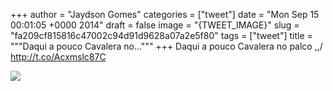 
+++
author = "Jaydson Gomes"
categories = ["tweet"]
date = "Mon Sep 15 00:01:05 +0000 2014"
draft = false
image = "{TWEET_IMAGE}"
slug = "fa209cf815816c47002c94d91d9628a07a2e5f80"
tags = ["tweet"]
title = """Daqui a pouco Cavalera no..."""
+++
Daqui a pouco Cavalera no palco \,,/ http://t.co/Acxmslc87C

![](/images/tweet-media/511303654805344257-BxiD9nqIgAAzgMG.jpg)